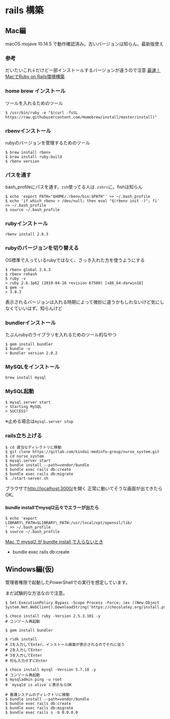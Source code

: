 # rails 構築

## Mac編
macOS mojave 10.14.5 で動作確認済み。古いバージョンは知らん。最新版使え
### 参考
だいたいこれ↓だけど一部インストールするバージョンが違うので注意
[最速！MacでRuby on Rails環境構築](https://qiita.com/narikei/items/cd029911597cdc71c516)

### home brew インストール
ツールを入れるためのツール
```
$ /usr/bin/ruby -e "$(curl -fsSL https://raw.githubusercontent.com/Homebrew/install/master/install)"
```

### rbenvインストール
rubyのバージョンを管理するためのツール
```
$ brew install rbenv
$ brew install ruby-build
$ rbenv version
```

### パスを通す
bash_profileにパスを通す。`zsh`使ってる人は`.zshrc`に。fishは知らん
```
$ echo 'export PATH="$HOME/.rbenv/bin:$PATH"' >> ~/.bash_profile
$ echo 'if which rbenv > /dev/null; then eval "$(rbenv init -)"; fi' >> ~/.bash_profile
$ source ~/.bash_profile
```

### rubyインストール
```
rbenv install 2.6.3
```

### rubyのバージョンを切り替える
OS標準で入っているrubyではなく、さっき入れた方を使うようにする
```
$ rbenv global 2.6.3
$ rbenv rehash
$ ruby -v
> ruby 2.6.3p62 (2019-04-16 revision 67580) [x86_64-darwin18]
$ gem -v
> 3.0.3
```
表示されるバージョンは入れる時期によって微妙に違うかもしれないけど気にしなくていいはず。知らんけど

### bundlerインストール
たぶんrubyのライブラリを入れるためのツール的なやつ
```
$ gem install bundler
$ bundle -v
> Bundler version 2.0.2
```

### MySQLをインストール
`brew install mysql`

### MySQL起動
```
$ mysql.server start
> Starting MySQL
> SUCCESS!
```
※止める場合は`mysql.server stop`

### rails立ち上げる
```
$ cd 適当なディレクトリに移動
$ git clone https://gitlab.com/kindai-medinfo-group/nurse_system.git
$ cd nurse_system
$ mysql.server start
$ bundle install --path=vendor/bundle
$ bundle exec rails db:create
$ bundle exec rails db:migrate
$ ./start-server.sh
```

ブラウザで[http://localhost:3000/](http://localhost:3000/)を開く
正常に動いてそうな画面が出てきたらOK。

#### bundle installでmysql2云々でエラーが出たら
```
$ echo 'export LIBRARY\_PATH=$LIBRARY\_PATH:/usr/local/opt/openssl/lib/
' >> ~/.bash_profile
$ source ~/.bash_profile
```
[Mac で mysql2 が bundle install で入らないとき](https://obel.hatenablog.jp/entry/20181005/1538691660)
- bundle exec rails db:create



## Windows編(仮)
管理者権限で起動したPowerShellでの実行を想定しています。

まだ試験的な方法なので注意。

```shell
$ Set-ExecutionPolicy Bypass -Scope Process -Force; iex ((New-Object System.Net.WebClient).DownloadString('https://chocolatey.org/install.ps1'))

$ choco install ruby -Version 2.5.3.101 -y
# コンソール再起動

$ gem install bundler

$ ridk install
# 1を入力してEnter。インストール画面が表示されるのでそれに従う
# 2を入力してEnter
# 3を入力してEnter
# 何も入力せずにEnter

$ choco install mysql -Version 5.7.18 -y
# コンソール再起動
$ mysqladmin ping -u root
# `mysqld is alive`と表示ならOK

# 看護システムのディレクトリに移動
$ bundle install --path=vendor/bundle
$ bundle exec rails db:create
$ bundle exec rails db:migrate
$ bundle exec rails s -b 0.0.0.0
```
